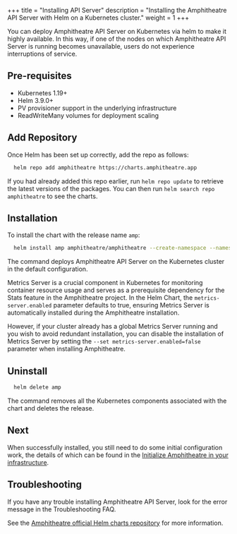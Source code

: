 +++
title = "Installing API Server"
description = "Installing the Amphitheatre API Server with Helm on a Kubernetes cluster."
weight = 1
+++

You can deploy Amphitheatre API Server on Kubernetes via helm to make it highly
available. In this way, if one of the nodes on which Amphitheatre API Server is
running becomes unavailable, users do not experience interruptions of service.

## Pre-requisites

- Kubernetes 1.19+
- Helm 3.9.0+
- PV provisioner support in the underlying infrastructure
- ReadWriteMany volumes for deployment scaling

## Add Repository

Once Helm has been set up correctly, add the repo as follows:

```sh
  helm repo add amphitheatre https://charts.amphitheatre.app
```

If you had already added this repo earlier, run `helm repo update` to retrieve
the latest versions of the packages.  You can then run `helm search repo
amphitheatre` to see the charts.

## Installation

To install the chart with the release name `amp`:

```sh
  helm install amp amphitheatre/amphitheatre --create-namespace --namespace=amp-system
```

The command deploys Amphitheatre API Server on the Kubernetes cluster in the
default configuration.

Metrics Server is a crucial component in Kubernetes for monitoring container
resource usage and serves as a prerequisite dependency for the Stats feature in
the Amphitheatre project. In the Helm Chart, the `metrics-server.enabled`
parameter defaults to true, ensuring Metrics Server is automatically installed
during the Amphitheatre installation.

However, if your cluster already has a global Metrics Server running and you
wish to avoid redundant installation, you can disable the installation of
Metrics Server by setting the `--set metrics-server.enabled=false` parameter
when installing Amphitheatre.

## Uninstall

```sh
  helm delete amp
```

The command removes all the Kubernetes components associated with the chart and
deletes the release.

## Next

When successfully installed, you still need to do some initial configuration work,
the details of which can be found in the [Initialize Amphitheatre in your infrastructure](@/getting-started/initialize.md).

## Troubleshooting

If you have any trouble installing Amphitheatre API Server, look for the error
message in the Troubleshooting FAQ.

See the [Amphitheatre official Helm charts
repository](https://github.com/amphitheatre-app/charts) for more information.
